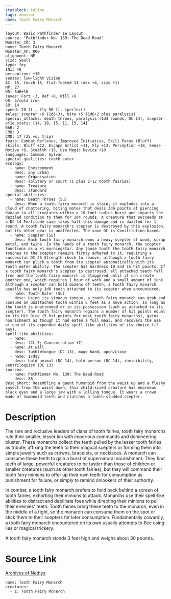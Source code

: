 ```yaml
---
statblock: inline
tags: monster
name: Tooth Fairy Monarch
---
```

```statblock
layout: Basic Pathfinder 1e Layout
source: "Pathfinder No. 139: The Dead Road"
Monster_CR: 3
name: Tooth Fairy Monarch
Monster_XP: 800
alignment: NE
size: Small
type: fey
INI: +8
perception: +10
senses: low-light vision
AC: 15, touch 15, flat-footed 11 (dex +4, size +1)
HP: 27
HD: 5d6+10
saves: Fort +3, Ref +8, Will +6
DR: 5/cold iron
SR: 14
speed: 20 ft., fly 50 ft. (perfect)
melee: scepter +6 (1d6+3), bite +5 (1d6+2 plus paralysis)
special_attacks: death throes, paralysis (1d4 rounds, DC 14), scepter
pf1e_stats: [14, 18, 15, 11, 15, 14]
BAB: 2
CMB: 3
CMD: 17 (25 vs. trip)
feats: Combat Reflexes, Improved Initiative, Skill Focus (Bluff)
skills: Bluff +12, Escape Artist +11, Fly +13, Perception +10, Sense Motive +9, Stealth +15, Use Magic Device +10
languages: Common, Sylvan
special_qualities: tooth eater
ecology:
  - name: Environment
    desc: any urban
  - name: Organisation
    desc: solitary or court (1 plus 2-12 tooth fairies)
  - name: Treasure
    desc: standard
special_abilities:
  - name: Death Throes (Su)
    desc: When a tooth fairy monarch is slain, it explodes into a cloud of chattering, biting motes that deals 3d6 points of piercing damage to all creatures within a 10-foot-radius burst and imparts the dazzled condition to them for 1d4 rounds. A creature that succeeds at a DC 14 Fortitude save takes half this damage and is dazzled for 1 round. A tooth fairy monarch's scepter is destroyed by this explosion, but its other gear is unaffected. The save DC is Constitution-based.
  - name: Scepter (Su)
    desc: Each tooth fairy monarch owns a heavy scepter of wood, scrap metal, and twine. In the hands of a tooth fairy monarch, the scepter functions as a +1 morningstar. Any loose tooth the tooth fairy monarch touches to the scepter remains firmly adhered to it, requiring a successful DC 25 Strength check to remove, although a tooth fairy monarch can pluck a tooth from its scepter automatically with its tooth eater ability. The scepter has hardness 10 and 15 hit points. If a tooth fairy monarch's scepter is destroyed, all attached teeth fall free and the tooth fairy monarch is staggered until it can create another one, which requires 1 hour of work and a small amount of junk. Although a scepter can hold dozens of teeth, a tooth fairy monarch usually has only 1d6 teeth attached to its scepter when encountered.
  - name: Tooth Eater (Su)
    desc: Using its sinuous tongue, a tooth fairy monarch can grab and consume an unattached tooth within 5 feet as a move action, so long as the tooth is unattended or in its possession (such as attached to its scepter). The tooth fairy monarch regains a number of hit points equal to its Hit Dice (5 hit points for most tooth fairy monarchs), gains nourishment as though it had eaten a full meal, and recovers the use of one of its expended daily spell-like abilities of its choice (if any).
spell-like_abilities:
  - name:
    desc: (CL 5; Concentration +7)
  - name: At will
    desc: fumbletongue (DC 13), mage hand, open/close
  - name: 1/day
    desc: hold animal (DC 14), hold person (DC 14), invisibility, ventriloquism (DC 13)
sources:
  - name: Pathfinder No. 139: The Dead Road
    desc: 88
desc_short: Resembling a gaunt humanoid from the waist up and a fleshy insect from the waist down, this child-sized creature has enormous black eyes and a large jaw with a lolling tongue. It wears a crown made of humanoid teeth and clutches a tooth-studded scepter.
```
# Description
The rare and reclusive leaders of clans of tooth fairies, tooth fairy monarchs rule their smaller, lesser kin with imperious commands and domineering bluster. These monarchs collect the teeth pulled by the lesser tooth fairies as tribute, affixing the teeth to their magical scepters or forming them into simple jewelry such as crowns, bracelets, or necklaces. A monarch can consume these teeth to gain a burst of supernatural nourishment. They find teeth of large, powerful creatures to be tastier than those of children or smaller creatures (such as other tooth fairies), but they will command their tooth fairy minions to offer up their own teeth for consumption as punishment for failure, or simply to remind onlookers of their authority.

 In combat, a tooth fairy monarch prefers to hold back behind a screen of tooth fairies, exhorting their minions to attack. Monarchs use their spell-like abilities to distract and debilitate foes while directing their minions to pull their enemies' teeth. Tooth fairies bring these teeth to the monarch, even in the middle of a fight, so the monarch can consume them on the spot or stick them to their scepters for later consumption. Fundamentally cowardly, a tooth fairy monarch encountered on its own usually attempts to flee using lies or magical trickery.

 A tooth fairy monarch stands 3 feet high and weighs about 30 pounds.
# Source Link
[Archives of Nethys](https://aonprd.com/MonsterDisplay.aspx?ItemName=Tooth%20Fairy%20Monarch)
```encounter-table
name: Tooth Fairy Monarch
creatures:
  - 1: Tooth Fairy Monarch
```
